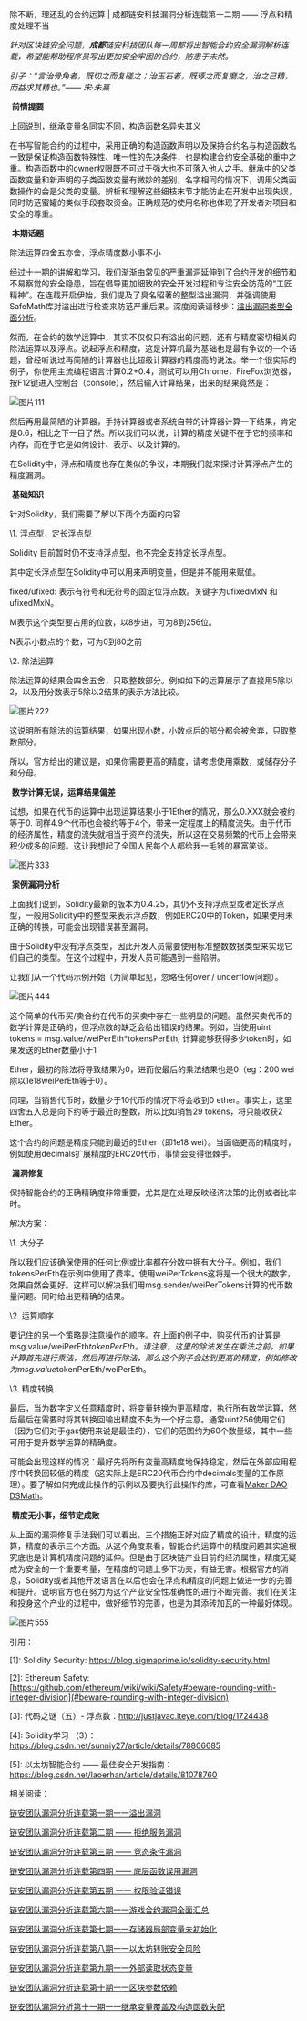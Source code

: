 除不断，理还乱的合约运算 | 成都链安科技漏洞分析连载第十二期 —— 浮点和精度处理不当

 

*针对区块链安全问题，**成都**链安科技团队每一周都将出智能合约安全漏洞解析连载，希望能帮助程序员写出更加安全牢固的合约，防患于未然。*

 

*引子：“言治骨角者，既切之而复磋之；治玉石者，既琢之而复磨之，治之已精，而益求其精也。”—— 宋·朱熹*

 

​                                    **前情提要**

上回说到，继承变量名同实不同，构造函数名异失其义

 

在书写智能合约的过程中，采用正确的构造函数声明以及保持合约名与构造函数名一致是保证构造函数特殊性、唯一性的先决条件，也是构建合约安全基础的重中之重。构造函数中的owner权限既不可过于强大也不可落入他人之手。继承中的父类函数变量和新声明的子类函数变量有微妙的差别，名字相同的情况下，调用父类函数操作的会是父类的变量。辨析和理解这些细枝末节才能防止在开发中出现失误，同时防范蜜罐的类似手段套取资金。正确规范的使用名称也体现了开发者对项目和安全的尊重。

 

​                                   **本期话题**

 

除法运算四舍五亦舍，浮点精度数小事不小

经过十一期的讲解和学习，我们渐渐由常见的严重漏洞延伸到了合约开发的细节和不易察觉的安全隐患，旨在倡导更加细致的安全开发过程和专注安全防范的“工匠精神”。在连载开启伊始，我们提及了臭名昭著的整型溢出漏洞，并强调使用SafeMath库对溢出进行检查来防范严重后果。深度阅读请移步：[溢出漏洞类型全面分析](https://mp.weixin.qq.com/s/39YOnunVocaEYjjjUIWbjw)。

然而，在合约的数学运算中，其实不仅仅只有溢出的问题，还有与精度密切相关的除法运算以及浮点。说起浮点和精度，这是计算机最为基础也是最有争议的一个话题，曾经听说过再简陋的计算器也比超级计算器的精度高的说法。举一个很实际的例子，你使用主流编程语言计算0.2+0.4，测试可以用Chrome，FireFox浏览器，按F12键进入控制台（console），然后输入计算结果，出来的结果竟然是：

![图片111](./img/图片111.png) 

然后再用最简陋的计算器，手持计算器或者系统自带的计算器计算一下结果，肯定是0.6，相比之下一目了然。所以我们可以说，计算的精度关键不在于它的频率和内存，而在于它是如何设计、表示、以及计算的。

在Solidity中，浮点和精度也存在类似的争议，本期我们就来探讨计算浮点产生的精度漏洞。

 

​                                **基础知识**

针对Solidity，我们需要了解以下两个方面的内容

\1. 浮点型，定长浮点型

Solidity 目前暂时仍不支持浮点型，也不完全支持定长浮点型。

其中定长浮点型在Solidity中可以用来声明变量，但是并不能用来赋值。

fixed/ufixed: 表示有符号和无符号的固定位浮点数。关键字为ufixedMxN 和 ufixedMxN。

M表示这个类型要占用的位数，以8步进，可为8到256位。

N表示小数点的个数，可为0到80之前

\2. 除法运算

除法运算的结果会四舍五舍，只取整数部分。例如如下的运算展示了直接用5除以2，以及用分数表示5除以2结果的表示方法比较。

![图片222](./img/图片222.png) 

这说明所有除法的运算结果，如果出现小数，小数点后的部分都会被舍弃，只取整数部分。

所以，官方给出的建议是，如果你需要更高的精度，请考虑使用乘数，或储存分子和分母。

 

​                          **数学计算无误，运算结果偏差**

试想，如果在代币的运算中出现运算结果小于1Ether的情况，那么0.XXX就会被约等于0. 同样4.9个代币也会被约等于4个，带来一定程度上的精度流失。由于代币的经济属性，精度的流失就相当于资产的流失，所以这在交易频繁的代币上会带来积少成多的问题。这让我想起了全国人民每个人都给我一毛钱的暴富笑谈。

![图片333](./img/图片333.png) 

 

​                                **案例漏洞分析**

上面我们说到，Solidity最新的版本为0.4.25，其仍不支持浮点型或者定长浮点型，一般用Solidity中的整型来表示浮点数，例如ERC20中的Token，如果使用未正确的转换，可能会出现错误甚至漏洞。

 

由于Solidity中没有浮点类型，因此开发人员需要使用标准整数数据类型来实现它们自己的类型。在这个过程中，开发人员可能遇到一些陷阱。

 

让我们从一个代码示例开始（为简单起见，忽略任何over / underflow问题）。

![图片444](./img/图片444.png) 

这个简单的代币买/卖合约在代币的买卖中存在一些明显的问题。虽然买卖代币的数学计算是正确的，但浮点数的缺乏会给出错误的结果。例如，当使用uint tokens = msg.value/weiPerEth*tokensPerEth; 计算能够获得多少token时，如果发送的Ether数量小于1

Ether，最初的除法将导致结果为0，进而使最后的乘法结果也是0（eg：200 wei除以1e18weiPerEth等于0）。

同理，当销售代币时，数量少于10代币的情况下将会收到0 ether。事实上，这里四舍五入总是向下约等于最近的整数，所以比如销售29 tokens，将只能收获2 Ether。

 

这个合约的问题是精度只能到最近的Ether（即1e18 wei）。当面临更高的精度时，例如使用decimals扩展精度的ERC20代币，事情会变得很棘手。

 

​                                    **漏洞修复**

保持智能合约的正确精确度非常重要，尤其是在处理反映经济决策的比例或者比率时。

解决方案：

\1. 大分子 

所以我们应该确保使用的任何比例或比率都在分数中拥有大分子。例如，我们tokensPerEth在示例中使用了费率。使用weiPerTokens这将是一个很大的数字，效果自然会更好。这样可以解决我们用msg.sender/weiPerTokens计算的代币数量问题。同时给出更精确的结果。

\2. 运算顺序

要记住的另一个策略是注意操作的顺序。在上面的例子中，购买代币的计算是msg.value/weiPerEth*tokenPerEth。请注意，这里的除法发生在乘法之前。如果计算首先进行乘法，然后再进行除法，那么这个例子会达到更高的精度，例如修改为msg.value*tokenPerEth/weiPerEth。

\3. 精度转换

最后，当为数字定义任意精度时，将变量转换为更高精度，执行所有数学运算，然后最后在需要时将其转换回输出精度不失为一个好主意。通常uint256使用它们（因为它们对于gas使用来说是最佳的），它们的范围约为60个数量级，其中一些可用于提升数学运算的精确度。

可能会出现这样的情况：最好先将所有变量高精度地保持稳定，然后在外部应用程序中转换回较低的精度（这实际上是ERC20代币合约中decimals变量的工作原理）。要了解如何完成此操作的示例以及要执行此操作的库，可查看[Maker DAO DSMath](https://github.com/dapphub/ds-math)。

 

​                             **精度无小事，细节定成败**

从上面的漏洞修复手法我们可以看出，三个措施正好对应了精度的设计，精度的运算，精度的表示三个方面。从这个角度来看，智能合约运算中的精度问题其实追根究底也是计算机精度问题的延伸。但是由于区块链产业目前的经济属性，精度无疑成为安全的一个重要考量，在精度的问题上多下功夫，有益无害。根据官方的消息，Solidity或者其他开发语言在以后也会在浮点和精度的问题上做进一步的完善和提升。说明官方也在努力为这个产业安全性准确性的进行不断完善。我们在关注和投身这个产业的过程中，做好细节的完善，也是为其添砖加瓦的一种最好体现。

![图片555](./img/图片555.png) 

 

引用：

[1]: Solidity Security: <https://blog.sigmaprime.io/solidity-security.html> 

[2]: Ethereum Safety: [https://github.com/ethereum/wiki/wiki/Safety#beware-rounding-with-integer-division](#beware-rounding-with-integer-division) 

[3]: 代码之谜（五）- 浮点数：<http://justjavac.iteye.com/blog/1724438> 

[4]: Solidity学习 （3）：<https://blog.csdn.net/sunniy27/article/details/78806685> 

[5]: 以太坊智能合约 —— 最佳安全开发指南：<https://blog.csdn.net/laoerhan/article/details/81078760> 

 

相关阅读：

[链安团队漏洞分析连载第一期一一溢出漏洞](#rd)

[链安团队漏洞分析连载第二期 —— 拒绝服务漏洞](#rd)

[链安团队漏洞分析连载第三期 —— 竞态条件漏洞](#rd)

[链安团队漏洞分析连载第四期 —— 底层函数误用漏洞](#rd)

[链安团队漏洞分析连载第五期 一一 权限验证错误](#rd)

[链安团队漏洞分析连载第六期一一游戏合约漏洞全面汇总](#rd)

[链安团队漏洞分析连载第七期一一存储器局部变量未初始化](#rd)

[链安团队漏洞分析连载第八期一一以太坊转账安全风险](#rd)

[链安团队漏洞分析连载第九期一一外部读取状态变量](#rd)

[链安团队漏洞分析连载第十期一一区块参数依赖](#rd)

[链安团队漏洞分析第十一期一一继承变量覆盖及构造函数失配](#rd)